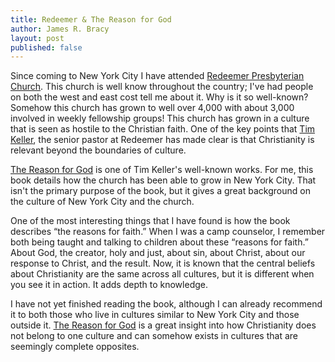 ```yaml
---
title: Redeemer & The Reason for God
author: James R. Bracy
layout: post
published: false
---
```


Since coming to New York City I have attended [Redeemer Presbyterian Church](http://www.redeemer.com/).
This church is well know throughout the country; I've had people on both the
west and east cost tell me about it. Why is it so well-known? Somehow this
church has grown to well over 4,000 with about 3,000 involved in weekly
fellowship groups! This church has grown in a culture that is seen as hostile
to the Christian faith. One of the key points that [Tim Keller](http://timothykeller.com/),
the senior pastor at Redeemer has made clear is that Christianity is relevant
beyond the boundaries of culture.

[The Reason for God](http://timothykeller.com/books/the_reason_for_god/) is
one of Tim Keller's well-known works. For me, this book details how the
church has been able to grow in New York City. That isn't the primary
purpose of the book, but it gives a great background on the culture of New York
City and the church.

One of the most interesting things that I have found is how the book
describes &#8220;the reasons for faith.&#8221; When I was a camp counselor, I remember
both being taught and talking to children about these &#8220;reasons for faith.&#8221;
About God, the creator, holy and just, about sin, about Christ, about our
response to Christ, and the result. Now, it is known that the central beliefs
about Christianity are the same across all cultures, but it is different when
you see it in action. It adds depth to knowledge.

I have not yet finished reading the book, although I can already recommend it
to both those who live in cultures similar to New York City and those outside
it. [The Reason for God](http://timothykeller.com/books/the_reason_for_god/)
is a great insight into how Christianity does not belong to one culture and
can somehow exists in cultures that are seemingly complete opposites.